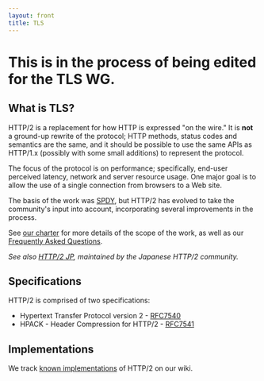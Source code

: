 ```yaml
---
layout: front
title: TLS
---
```


# This is in the process of being edited for the TLS WG.
	
## What is TLS?

HTTP/2 is a replacement for how HTTP is expressed "on the wire." It is
**not** a ground-up rewrite of the protocol; HTTP methods, status codes and
semantics are the same, and it should be possible to use the same APIs as
HTTP/1.x (possibly with some small additions) to represent the protocol.

The focus of the protocol is on performance; specifically, end-user perceived
latency, network and server resource usage. One major goal is to allow the use
of a single connection from browsers to a Web site.

The basis of the work was
[SPDY](http://tools.ietf.org/html/draft-mbelshe-httpbis-spdy-00), but HTTP/2
has evolved to take the community's input into account, incorporating several
improvements in the process.

See [our charter](http://datatracker.ietf.org/wg/httpbis/charter/) for more
details of the scope of the work, as well as our [Frequently Asked
Questions](/faq/).

_See also [HTTP/2 JP](https://github.com/http2jp), maintained by the Japanese HTTP/2 community._


## Specifications

HTTP/2 is comprised of two specifications:

* Hypertext Transfer Protocol version 2 - [RFC7540](https://httpwg.github.io/specs/rfc7540.html)
* HPACK - Header Compression for HTTP/2 - [RFC7541](https://httpwg.github.io/specs/rfc7541.html)
 
 
## Implementations

We track [known
implementations](https://github.com/http2/http2-spec/wiki/Implementations) of
HTTP/2 on our wiki. 


